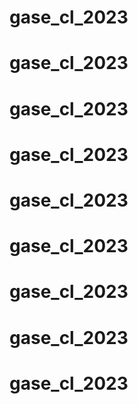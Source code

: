 # gase_cl_2023
# gase_cl_2023
# gase_cl_2023
# gase_cl_2023
# gase_cl_2023
# gase_cl_2023
# gase_cl_2023
# gase_cl_2023
# gase_cl_2023
